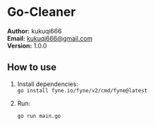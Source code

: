 # Go-Cleaner

**Author:** kukuqi666  
**Email:** kukuqi666@gmail.com  
**Version:** 1.0.0

## How to use

1. Install dependencies:  
   `go install fyne.io/fyne/v2/cmd/fyne@latest`

2. Run:
   ```bash
   go run main.go
